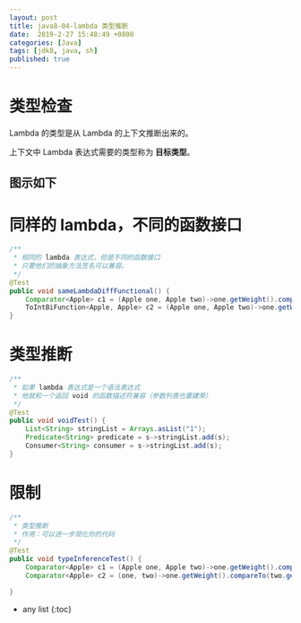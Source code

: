 ```yaml
---
layout: post
title: java8-04-lambda 类型推断
date:  2019-2-27 15:48:49 +0800
categories: [Java]
tags: [jdk8, java, sh]
published: true
---
```


# 类型检查

Lambda 的类型是从 Lambda 的上下文推断出来的。

上下文中 Lambda 表达式需要的类型称为 **目标类型**。


## 图示如下


# 同样的 lambda，不同的函数接口

```java
/**
 * 相同的 lambda 表达式，但是不同的函数接口
 * 只要他们的抽象方法签名可以兼容。
 */
@Test
public void sameLambdaDiffFunctional() {
    Comparator<Apple> c1 = (Apple one, Apple two)->one.getWeight().compareTo(two.getWeight());
    ToIntBiFunction<Apple, Apple> c2 = (Apple one, Apple two)->one.getWeight().compareTo(two.getWeight());
}
```

# 类型推断

```java
/**
 * 如果 lambda 表达式是一个语法表达式
 * 他就和一个返回 void 的函数描述符兼容（参数列表也要建荣）
 */
@Test
public void voidTest() {
    List<String> stringList = Arrays.asList("1");
    Predicate<String> predicate = s->stringList.add(s);
    Consumer<String> consumer = s->stringList.add(s);
}
```

# 限制

```java
/**
 * 类型推断
 * 作用：可以进一步简化你的代码
 */
@Test
public void typeInferenceTest() {
    Comparator<Apple> c1 = (Apple one, Apple two)->one.getWeight().compareTo(two.getWeight());
    Comparator<Apple> c2 = (one, two)->one.getWeight().compareTo(two.getWeight());

}
```

* any list
{:toc}